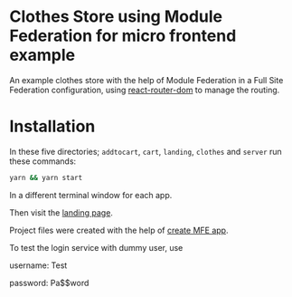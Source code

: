 Clothes Store using Module Federation for micro frontend example
===============================================

An example clothes store with the help of Module Federation in a Full Site Federation configuration, using [react-router-dom](https://www.npmjs.com/package/react-router-dom) to manage the routing.

# Installation

In these five directories; `addtocart`, `cart`, `landing`, `clothes` and `server` run these commands:

```sh
yarn && yarn start
```

In a different terminal window for each app.

Then visit the [landing page](http://localhost:3000/).

Project files were created with the help of [create MFE app](https://github.com/jherr/create-mf-app).

To test the login service with dummy user, use 

username: Test 

password: Pa$$word